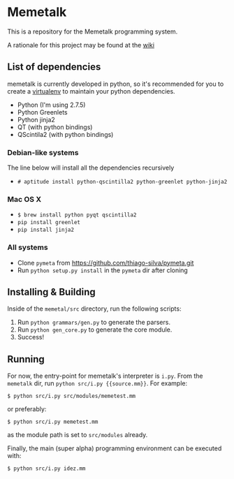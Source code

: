 # Memetalk

This is a repository for the Memetalk programming system.

A rationale for this project may be found at the [wiki][1]

[1]: https://github.com/thiago-silva/memetalk/wiki

## List of dependencies
memetalk is currently developed in python, so it's recommended for you to create a
[virtualenv](http://docs.python-guide.org/en/latest/dev/virtualenvs.html#virtualenvwrapper)
to maintain your python dependencies.

 * Python (I'm using 2.7.5)
 * Python Greenlets
 * Python jinja2
 * QT (with python bindings)
 * QScintila2 (with python bindings)

### Debian-like systems
The line below will install all the dependencies recursively

* `# aptitude install python-qscintilla2 python-greenlet python-jinja2`

### Mac OS X
* `$ brew install python pyqt qscintilla2`
* `pip install greenlet`
* `pip install jinja2`

### All systems
 * Clone `pymeta` from https://github.com/thiago-silva/pymeta.git
 * Run `python setup.py install` in the `pymeta` dir after cloning

## Installing & Building
Inside of the `memetal/src` directory, run the following scripts:

1. Run `python grammars/gen.py` to generate the parsers.
2. Run `python gen_core.py` to generate the core module.
3. Success!

## Running
For now, the entry-point for memetalk's interpreter is `i.py`. From the `memetalk` dir, run `python src/i.py {{source.mm}}`. For example:

```
$ python src/i.py src/modules/memetest.mm
```

or preferably:

```
$ python src/i.py memetest.mm
```

as the module path is set to `src/modules` already.

Finally, the main (super alpha) programming environment can be executed with:

```
$ python src/i.py idez.mm
```
